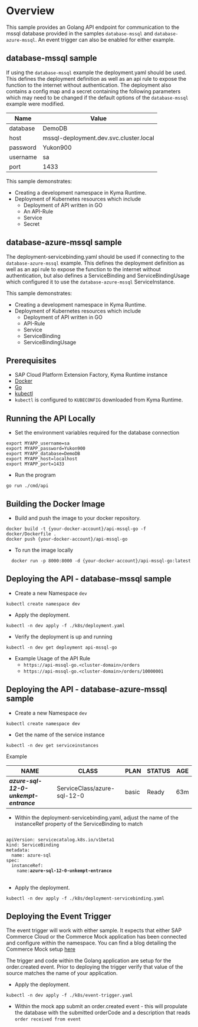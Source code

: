 # Overview

This sample provides an Golang API endpoint for communication to the mssql database provided in the samples `database-mssql` and `database-azure-mssql`.  An event trigger can also be enabled for either example.

## database-mssql sample

If using the `database-mssql` example the deployment.yaml should be used. This defines the deployment definition as well as an api rule to expose the function to the internet without authentication. The deployment also contains a config map and a secret containing the following parameters which may need to be changed if the default options of the `database-mssql` example were modified.

| Name     | Value                                  |
| -------- | -------------------------------------- |
| database | DemoDB                                 |
| host     | mssql-deployment.dev.svc.cluster.local |
| password | Yukon900                               |
| username | sa                                     |
| port     | 1433                                   |

This sample demonstrates:

- Creating a development namespace in Kyma Runtime.
- Deployment of Kubernetes resources which include
  - Deployment of API written in GO
  - An API-Rule
  - Service
  - Secret
   
## database-azure-mssql sample

The deployment-servicebinding.yaml should be used if connecting to the `database-azure-mssql` example.  This defines the deployment definition as well as an api rule to expose the function to the internet without authentication, but also defines a ServiceBinding and ServiceBindingUsage which configured it to use the `database-azure-mssql` ServiceInstance.

This sample demonstrates:

- Creating a development namespace in Kyma Runtime.
- Deployment of Kubernetes resources which include
  - Deployment of API written in GO
  - API-Rule
  - Service
  - ServiceBinding
  - ServiceBindingUsage


## Prerequisites

- SAP Cloud Platform Extension Factory, Kyma Runtime instance
- [Docker](https://www.docker.com/)
- [Go](https://golang.org/doc/install)
- [kubectl](https://kubernetes.io/docs/tasks/tools/install-kubectl/)
- `kubectl` is configured to `KUBECONFIG` downloaded from Kyma Runtime.

## Running the API Locally

- Set the environment variables required for the database connection

```shell script
export MYAPP_username=sa
export MYAPP_password=Yukon900
export MYAPP_database=DemoDB
export MYAPP_host=localhost
export MYAPP_port=1433
```

- Run the program

```shell script
go run ./cmd/api
```

## Building the Docker Image

- Build and push the image to your docker repository.

```shell script
docker build -t {your-docker-account}/api-mssql-go -f docker/Dockerfile .
docker push {your-docker-account}/api-mssql-go
```

- To run the image locally

```shell script
  docker run -p 8000:8000 -d {your-docker-account}/api-mssql-go:latest
```

## Deploying the API - database-mssql sample

- Create a new Namespace `dev`

```shell script
kubectl create namespace dev
```

- Apply the deployment.

```shell script
kubectl -n dev apply -f ./k8s/deployment.yaml
```

- Verify the deployment is up and running

```shell script
kubectl -n dev get deployment api-mssql-go
```

- Example Usage of the API Rule
  - `https://api-mssql-go.<cluster-domain>/orders`
  - `https://api-mssql-go.<cluster-domain>/orders/10000001`


## Deploying the API - database-azure-mssql sample

- Create a new Namespace `dev`

```shell script
kubectl create namespace dev
```

- Get the name of the service instance 

```shell script
kubectl -n dev get serviceinstances
```

Example

| NAME                                  | CLASS                       | PLAN  | STATUS | AGE |
| ------------------------------------- | --------------------------- | ----- | ------ | --- |
| ***azure-sql-12-0-unkempt-entrance*** | ServiceClass/azure-sql-12-0 | basic | Ready  | 63m |


- Within the deployment-servicebinding.yaml, adjust the name of the instanceRef property of the ServiceBinding to match  

<pre>
<code>
apiVersion: servicecatalog.k8s.io/v1beta1
kind: ServiceBinding
metadata:
  name: azure-sql
spec:
  instanceRef:
    name:<b>azure-sql-12-0-unkempt-entrance</b>
</code>
</pre>

- Apply the deployment.

```shell script
kubectl -n dev apply -f ./k8s/deployment-servicebinding.yaml
```

## Deploying the Event Trigger

The event trigger will work with either sample.  It expects that either SAP Commerce Cloud or the Commerce Mock application has been connected and configure within the namespace.  You can find a blog detailing the Commerce Mock setup [here](https://blogs.sap.com/2020/06/17/sap-cloud-platform-extension-factory-kyma-runtime-commerce-mock-events-and-apis/)

The trigger and code within the Golang application are setup for the order.created event.  Prior to deploying the trigger verify that value of the source matches the name of your application.  

- Apply the deployment.

```shell script
kubectl -n dev apply -f ./k8s/event-trigger.yaml
```
- Within the mock app submit an order.created event - this will propulate the database with the submitted orderCode and a description that reads `order received from event`
  
